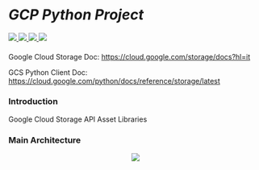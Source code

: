 # _GCP Python Project_

  </a>
  <a href="https://www.python.org/downloads/release/python-311">
    <img src="https://img.shields.io/badge/python-3.11-purple.svg" lazyload />
  </a>
  </a>
  <a href="">
    <img src="https://img.shields.io/badge/GoogleCloud lib-0.34.0-blue.svg" lazyload />
  </a>
  </a>
  <a href="">
    <img src="https://img.shields.io/badge/CloudStorage lib-2.16.0-lightblue.svg" lazyload />
  </a>
  </a>
  <a href="">
    <img src="https://img.shields.io/badge/BigQuery lib-3.21.0-lightgreen.svg" lazyload />
  </a>

####

Google Cloud Storage Doc: https://cloud.google.com/storage/docs?hl=it

GCS Python Client Doc: https://cloud.google.com/python/docs/reference/storage/latest

####

### Introduction
Google Cloud Storage API Asset Libraries


### Main Architecture

<p align="center">
  <img src="doc\img\GCS_ASSET_CODE_FLOW.png" />
</p>
<br>